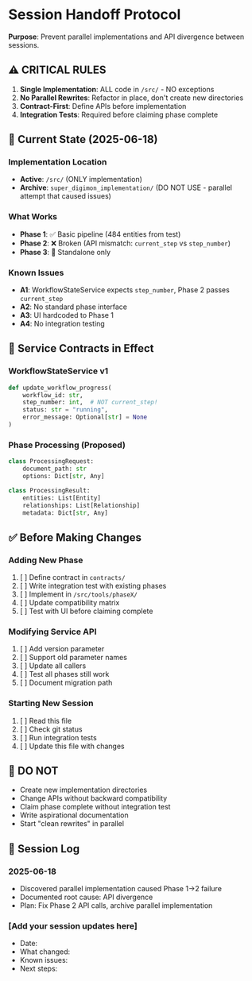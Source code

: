 # Session Handoff Protocol

**Purpose**: Prevent parallel implementations and API divergence between sessions.

## ⚠️ CRITICAL RULES

1. **Single Implementation**: ALL code in `/src/` - NO exceptions
2. **No Parallel Rewrites**: Refactor in place, don't create new directories
3. **Contract-First**: Define APIs before implementation
4. **Integration Tests**: Required before claiming phase complete

## 📍 Current State (2025-06-18)

### Implementation Location
- **Active**: `/src/` (ONLY implementation)
- **Archive**: `super_digimon_implementation/` (DO NOT USE - parallel attempt that caused issues)

### What Works
- **Phase 1**: ✅ Basic pipeline (484 entities from test)
- **Phase 2**: ❌ Broken (API mismatch: `current_step` vs `step_number`)
- **Phase 3**: 🔧 Standalone only

### Known Issues
- **A1**: WorkflowStateService expects `step_number`, Phase 2 passes `current_step`
- **A2**: No standard phase interface
- **A3**: UI hardcoded to Phase 1
- **A4**: No integration testing

## 🔧 Service Contracts in Effect

### WorkflowStateService v1
```python
def update_workflow_progress(
    workflow_id: str,
    step_number: int,  # NOT current_step!
    status: str = "running",
    error_message: Optional[str] = None
)
```

### Phase Processing (Proposed)
```python
class ProcessingRequest:
    document_path: str
    options: Dict[str, Any]

class ProcessingResult:
    entities: List[Entity]
    relationships: List[Relationship]
    metadata: Dict[str, Any]
```

## ✅ Before Making Changes

### Adding New Phase
1. [ ] Define contract in `contracts/`
2. [ ] Write integration test with existing phases
3. [ ] Implement in `/src/tools/phaseX/`
4. [ ] Update compatibility matrix
5. [ ] Test with UI before claiming complete

### Modifying Service API
1. [ ] Add version parameter
2. [ ] Support old parameter names
3. [ ] Update all callers
4. [ ] Test all phases still work
5. [ ] Document migration path

### Starting New Session
1. [ ] Read this file
2. [ ] Check git status
3. [ ] Run integration tests
4. [ ] Update this file with changes

## 🚫 DO NOT

- Create new implementation directories
- Change APIs without backward compatibility
- Claim phase complete without integration test
- Write aspirational documentation
- Start "clean rewrites" in parallel

## 📝 Session Log

### 2025-06-18
- Discovered parallel implementation caused Phase 1→2 failure
- Documented root cause: API divergence
- Plan: Fix Phase 2 API calls, archive parallel implementation

### [Add your session updates here]
- Date:
- What changed:
- Known issues:
- Next steps: